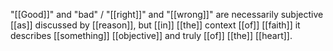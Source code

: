 "[[Good]]" and "bad" / "[[right]]" and "[[wrong]]" are necessarily subjective [[as]] discussed by [[reason]], but [[in]] [[the]] context [[of]] [[faith]] it describes [[something]] [[objective]] and truly [[of]] [[the]] [[heart]].